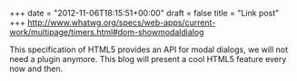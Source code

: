 +++
date = "2012-11-06T18:15:51+00:00"
draft = false
title = "Link post"
+++
http://www.whatwg.org/specs/web-apps/current-work/multipage/timers.html#dom-showmodaldialog

This specification of HTML5 provides an API for modal dialogs, we will not need a plugin anymore. This blog will present a cool HTML5 feature every now and then.
